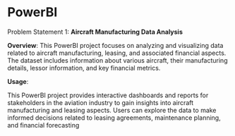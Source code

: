 # PowerBI

Problem Statement 1: **Aircraft Manufacturing Data Analysis**

**Overview**:
This PowerBI project focuses on analyzing and visualizing data related to aircraft manufacturing, leasing, and associated financial aspects. The dataset includes information about various aircraft, their manufacturing details, lessor information, and key financial metrics.

**Usage**:

This PowerBI project provides interactive dashboards and reports for stakeholders in the aviation industry to gain insights into aircraft manufacturing and leasing aspects. Users can explore the data to make informed decisions related to leasing agreements, maintenance planning, and financial forecasting
